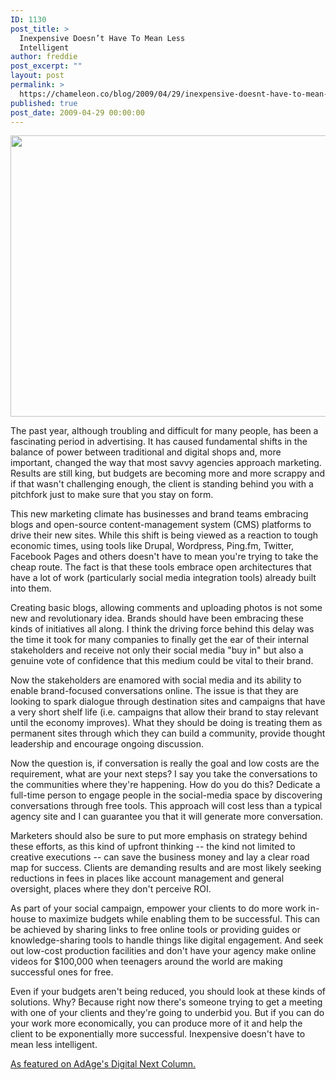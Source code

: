 ```yaml
---
ID: 1130
post_title: >
  Inexpensive Doesn’t Have To Mean Less
  Intelligent
author: freddie
post_excerpt: ""
layout: post
permalink: >
  https://chameleon.co/blog/2009/04/29/inexpensive-doesnt-have-to-mean-less-intelligent/
published: true
post_date: 2009-04-29 00:00:00
---
```

<img class="alignnone" title="Inexpensive doesnt have to mean less intelligent." src="https://www.moviekazzaradio.com/pinky_and_brain.gif" alt="" width="600" height="450" />

The past year, although troubling and difficult for many people, has been a fascinating period in advertising. It has caused fundamental shifts in the balance of power between traditional and digital shops and, more important, changed the way that most savvy agencies approach marketing. Results are still king, but budgets are becoming more and more scrappy and if that wasn't challenging enough, the client is standing behind you with a pitchfork just to make sure that you stay on form.
<p class="skip">This new marketing climate has businesses and brand teams embracing blogs and open-source content-management system (CMS) platforms to drive their new sites. While this shift is being viewed as a reaction to tough economic times, using tools like Drupal, Wordpress, Ping.fm, Twitter, Facebook Pages and others doesn't have to mean you're trying to take the cheap route. The fact is that these tools embrace open architectures that have a lot of work (particularly social media integration tools) already built into them.
<!--more--></p>
Creating basic blogs, allowing comments and uploading photos is not some new and revolutionary idea. Brands should have been embracing these kinds of initiatives all along. I think the driving force behind this delay was the time it took for many companies to finally get the ear of their internal stakeholders and receive not only their social media "buy in" but also a genuine vote of confidence that this medium could be vital to their brand.

Now the stakeholders are enamored with social media and its ability to enable brand-focused conversations online. The issue is that they are looking to spark dialogue through destination sites and campaigns that have a very short shelf life (i.e. campaigns that allow their brand to stay relevant until the economy improves). What they should be doing is treating them as permanent sites through which they can build a community, provide thought leadership and encourage ongoing discussion.

Now the question is, if conversation is really the goal and low costs are the requirement, what are your next steps? I say you take the conversations to the communities where they're happening. How do you do this? Dedicate a full-time person to engage people in the social-media space by discovering conversations through free tools. This approach will cost less than a typical agency site and I can guarantee you that it will generate more conversation.

Marketers should also be sure to put more emphasis on strategy behind these efforts, as this kind of upfront thinking -- the kind not limited to creative executions -- can save the business money and lay a clear road map for success. Clients are demanding results and are most likely seeking reductions in fees in places like account management and general oversight, places where they don't perceive ROI.

As part of your social campaign, empower your clients to do more work in-house to maximize budgets while enabling them to be successful. This can be achieved by sharing links to free online tools or providing guides or knowledge-sharing tools to handle things like digital engagement. And seek out low-cost production facilities and don't have your agency make online videos for $100,000 when teenagers around the world are making successful ones for free.

Even if your budgets aren't being reduced, you should look at these kinds of solutions. Why? Because right now there's someone trying to get a meeting with one of your clients and they're going to underbid you. But if you can do your work more economically, you can produce more of it and help the client to be exponentially more successful. Inexpensive doesn't have to mean less intelligent.

<a href="https://adage.com/digitalnext/post?article_id=136330" target="_blank" rel="noopener noreferrer">As featured on AdAge's Digital Next Column.</a>